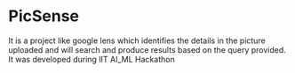# PicSense
It is a project like google lens which identifies the details in the picture uploaded and will search and produce results based on the query provided. It was developed during IIT AI_ML Hackathon
